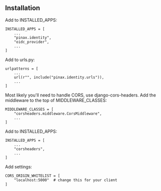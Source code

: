 ## Installation

Add to INSTALLED_APPS:

    INSTALLED_APPS = [
        ...
        "pinax.identity",
        "oidc_provider",
        ...
    ]

Add to urls.py:

    urlpatterns = [
        ...
        url(r"", include("pinax.identity.urls")),
        ...
    ]

Most likely you'll need to handle CORS, use django-cors-headers. Add the
middleware to the top of MIDDLEWARE_CLASSES:

    MIDDLEWARE_CLASSES = [
        "corsheaders.middleware.CorsMiddleware",
        ...
    ]

Add to INSTALLED_APPS:

    INSTALLED_APPS = [
        ...
        "corsheaders",
        ...
    ]

Add settings:

    CORS_ORIGIN_WHITELIST = [
        "localhost:5000"  # change this for your client
    ]
